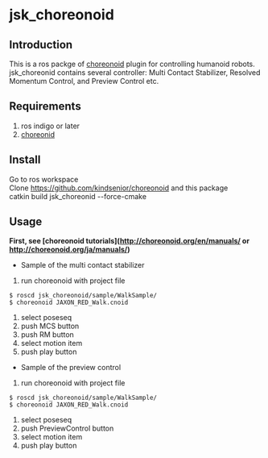 # jsk_choreonoid
Introduction
------------
This is a ros packge of [choreonoid](http://choreonoid.org/) plugin for controlling humanoid robots.  
jsk_choreonid contains several controller: Multi Contact Stabilizer, Resolved Momentum Control, and Preview Control etc.  

Requirements
------------
1. ros indigo or later
1. [choreonid](https://github.com/kindsenior/choreonoid)

Install
-------
Go to ros workspace  
Clone https://github.com/kindsenior/choreonoid and this package  
catkin build jsk_choreonid --force-cmake  

Usage
-----
**First, see [choreonoid tutorials](http://choreonoid.org/en/manuals/ or http://choreonoid.org/ja/manuals/)**

- Sample of the multi contact stabilizer
1. run choreonoid with project file

  ```
  $ roscd jsk_choreonoid/sample/WalkSample/
  $ choreonoid JAXON_RED_Walk.cnoid
  ```
1. select poseseq
1. push MCS button
1. push RM button
1. select motion item
1. push play button

- Sample of the preview control
1. run choreonoid with project file

  ```
  $ roscd jsk_choreonoid/sample/WalkSample/
  $ choreonoid JAXON_RED_Walk.cnoid
  ```
1. select poseseq
1. push PreviewControl button
1. select motion item
1. push play button
